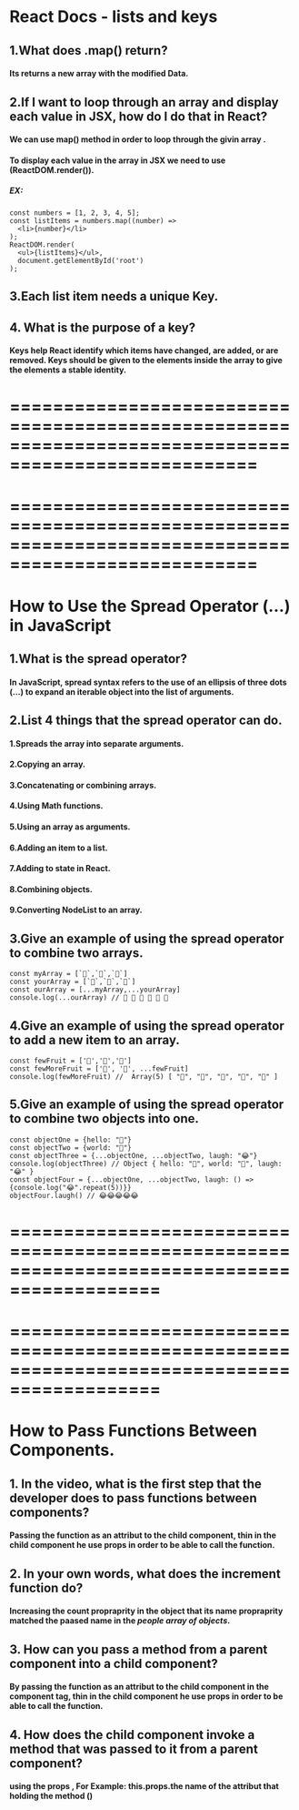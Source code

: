 # React Docs - lists and keys
## 1.What does .map() return?
#### Its returns a new array with the modified Data.
## 2.If I want to loop through an array and display each value in JSX, how do I do that in React?
#### We can use map() method in order to loop through the givin array .
#### To display each value in the array in JSX we need to use **(ReactDOM.render())**.
##### EX:
```
const numbers = [1, 2, 3, 4, 5];
const listItems = numbers.map((number) =>
  <li>{number}</li>
);
ReactDOM.render(
  <ul>{listItems}</ul>,
  document.getElementById('root')
);
```

## 3.Each list item needs a unique __Key__.
## 4. What is the purpose of a key?
#### Keys help React identify which items have changed, are added, or are removed. Keys should be given to the elements inside the array to give the elements a stable identity.
# =====================================================================================================
# =====================================================================================================
# How to Use the Spread Operator (…) in JavaScript
## 1.What is the spread operator?
#### In JavaScript, spread syntax refers to the use of an ellipsis of three dots (…) to expand an iterable object into the list of arguments.
## 2.List 4 things that the spread operator can do.
#### 1.Spreads the array into separate arguments.
#### 2.Copying an array.
#### 3.Concatenating or combining arrays.
#### 4.Using Math functions.
#### 5.Using an array as arguments.
#### 6.Adding an item to a list.
#### 7.Adding to state in React.
#### 8.Combining objects.
#### 9.Converting NodeList to an array.
## 3.Give an example of using the spread operator to combine two arrays.
```
const myArray = [`🤪`,`🐻`,`🎌`]
const yourArray = [`🙂`,`🤗`,`🤩`]
const ourArray = [...myArray,...yourArray]
console.log(...ourArray) // 🤪 🐻 🎌 🙂 🤗 🤩

```


## 4.Give an example of using the spread operator to add a new item to an array.
```
const fewFruit = ['🍏','🍊','🍌']
const fewMoreFruit = ['🍉', '🍍', ...fewFruit]
console.log(fewMoreFruit) //  Array(5) [ "🍉", "🍍", "🍏", "🍊", "🍌" ]

```

## 5.Give an example of using the spread operator to combine two objects into one.
```
const objectOne = {hello: "🤪"}
const objectTwo = {world: "🐻"}
const objectThree = {...objectOne, ...objectTwo, laugh: "😂"}
console.log(objectThree) // Object { hello: "🤪", world: "🐻", laugh: "😂" }
const objectFour = {...objectOne, ...objectTwo, laugh: () => {console.log("😂".repeat(5))}}
objectFour.laugh() // 😂😂😂😂😂

```
# ============================================================================================
# ============================================================================================
# How to Pass Functions Between Components.
## 1. In the video, what is the first step that the developer does to pass functions between components?
#### Passing the function as an attribut to the child component, thin in the child component he use **props** in order to be able to call the function.
## 2. In your own words, what does the **increment** function do?
#### Increasing the count propraprity in the object that its name propraprity matched the paased name in the _people array of objects_.
## 3. How can you pass a method from a parent component into a child component?
#### By passing the function as an attribut to the child component in the **component tag**, thin in the child component he use **props** in order to be able to call the function.
## 4. How does the child component invoke a method that was passed to it from a parent component?
#### using the **props** , For Example: this.props.the name of the attribut that holding the method () 